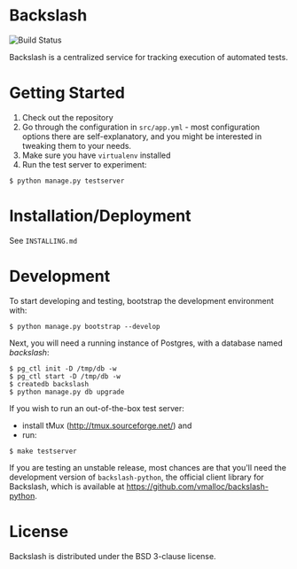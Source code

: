 Backslash
=========

![Build Status](https://secure.travis-ci.org/vmalloc/backslash.png?branch=master ) 

Backslash is a centralized service for tracking execution of automated tests.

Getting Started
===============

1. Check out the repository
2. Go through the configuration in `src/app.yml` - most configuration options there are self-explanatory, and you might be interested in tweaking them to your needs.
3. Make sure you have `virtualenv` installed
4. Run the test server to experiment:
```
$ python manage.py testserver
```

Installation/Deployment
=======================

See `INSTALLING.md`

Development
===========

To start developing and testing, bootstrap the development environment with:

```
$ python manage.py bootstrap --develop
```

Next, you will need a running instance of Postgres, with a database named *backslash*:

```
$ pg_ctl init -D /tmp/db -w
$ pg_ctl start -D /tmp/db -w
$ createdb backslash
$ python manage.py db upgrade
```

If you wish to run an out-of-the-box test server:
- install tMux (http://tmux.sourceforge.net/) and
- run:
```
$ make testserver
```


If you are testing an unstable release, most chances are that you'll need the development version of `backslash-python`, the official client library for Backslash, which is available at https://github.com/vmalloc/backslash-python.

License
=======

Backslash is distributed under the BSD 3-clause license.
